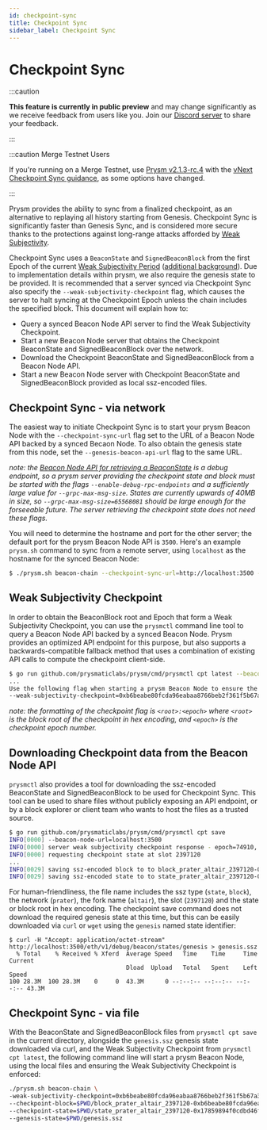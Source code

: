 ```yaml
---
id: checkpoint-sync
title: Checkpoint Sync
sidebar_label: Checkpoint Sync
---
```


# Checkpoint Sync

:::caution

**This feature is currently in public preview** and may change significantly as we receive feedback from users like you. Join our [Discord server](https://discord.gg/prysmaticlabs) to share your feedback.

:::

:::caution Merge Testnet Users

If you're running on a Merge Testnet, use [Prysm v2.1.3-rc.4](https://github.com/prysmaticlabs/prysm/releases/tag/v2.1.3-rc.4) with the [vNext Checkpoint Sync guidance](./checkpoint-sync-vNext.md), as some options have changed.

:::

Prysm provides the ability to sync from a finalized checkpoint, as an alternative to replaying all history starting from Genesis. Checkpoint Sync is significantly faster than Genesis Sync, and is considered more secure thanks to the protections against long-range attacks afforded by [Weak Subjectivity](https://blog.ethereum.org/2014/11/25/proof-stake-learned-love-weak-subjectivity/).

Checkpoint Sync uses a `BeaconState` and `SignedBeaconBlock` from the first Epoch of the current [Weak Subjectivity Period](https://github.com/ethereum/consensus-specs/blob/dev/specs/phase0/weak-subjectivity.md) ([additional background](https://notes.ethereum.org/@adiasg/weak-subjectvity-eth2)). Due to implementation details within prysm, we also require the genesis state to be provided. It is recommended that a server synced via Checkpoint Sync also specify the `--weak-subjectivity-checkpoint` flag, which causes the server to halt syncing at the Checkpoint Epoch unless the chain includes the specified block. This document will explain how to:
- Query a synced Beacon Node API server to find the Weak Subjectivity Checkpoint.
- Start a new Beacon Node server that obtains the Checkpoint BeaconState and SignedBeaconBlock over the network.
- Download the Checkpoint BeaconState and SignedBeaconBlock from a Beacon Node API.
- Start a new Beacon Node server with Checkpoint BeaconState and SignedBeaconBlock provided as local ssz-encoded files.

## Checkpoint Sync - via network

The easiest way to initiate Checkpoint Sync is to start your prysm Beacon Node with the `--checkpoint-sync-url` flag set to the URL of a Beacon Node API backed by a synced Becaon Node. To also obtain the genesis state from this node, set the `--genesis-beacon-api-url` flag to the same URL.

*note: the [Beacon Node API for retrieving a BeaconState](https://ethereum.github.io/beacon-APIs/#/Debug/getStateV2) is a debug endpoint, so a prysm server *providing* the checkpoint state and block must be started with the flags `--enable-debug-rpc-endpoints` and a sufficiently large value for `--grpc-max-msg-size`. States are currently upwards of 40MB in size, so `--grpc-max-msg-size=65568081` should be large enough for the forseeable future. The server *retrieving* the checkpoint state does not need these flags.*

You will need to determine the hostname and port for the other server; the default port for the prysm Beacon Node API is `3500`. Here's an example `prysm.sh` command to sync from a remote server, using `localhost` as the hostname for the synced Beacon Node:

```bash
$ ./prysm.sh beacon-chain --checkpoint-sync-url=http://localhost:3500 --genesis-beacon-api-url=http://localhost:3500
```

## Weak Subjectivity Checkpoint

In order to obtain the BeaconBlock root and Epoch that form a Weak Subjectivity Checkpoint, you can use the `prysmctl` command line tool to query a Beacon Node API backed by a synced Beacon Node. Prysm provides an optimized API endpoint for this purpose, but also supports a backwards-compatible fallback method that uses a combination of existing API calls to compute the checkpoint client-side.

```bash
$ go run github.com/prysmaticlabs/prysm/cmd/prysmctl cpt latest --beacon-node-host=http://localhost:3500
...
Use the following flag when starting a prysm Beacon Node to ensure the chain history includes the Weak Subjectivity Checkpoint
--weak-subjectivity-checkpoint=0xb6beabe80fcda96eabaa8766beb2f361f5b67a368afaa074951b98eed74fe5b4:74910
```

*note: the formatting of the checkpoint flag is `<root>:<epoch>` where `<root>` is the block root of the checkpoint in hex encoding, and `<epoch>` is the checkpoint epoch number.*

## Downloading Checkpoint data from the Beacon Node API

`prysmctl` also provides a tool for downloading the ssz-encoded BeaconState and SignedBeaconBlock to be used for Checkpoint Sync. This tool can be used to share files without publicly exposing an API endpoint, or by a block explorer or client team who wants to host the files as a trusted source.

```bash
$ go run github.com/prysmaticlabs/prysm/cmd/prysmctl cpt save
INFO[0000] --beacon-node-url=localhost:3500             
INFO[0000] server weak subjectivity checkpoint response - epoch=74910, block_root=0xb6beabe80fcda96eabaa8766beb2f361f5b67a368afaa074951b98eed74fe5b4, state_root=0x17859894f0cdbd46fb9dbbce30ddfb2856b9525fbdb92e7d5a127307fdadefa0 
INFO[0000] requesting checkpoint state at slot 2397120  
...
INFO[0029] saving ssz-encoded block to to block_prater_altair_2397120-0xb6beabe80fcda96eabaa8766beb2f361f5b67a368afaa074951b98eed74fe5b4.ssz 
INFO[0029] saving ssz-encoded state to to state_prater_altair_2397120-0x17859894f0cdbd46fb9dbbce30ddfb2856b9525fbdb92e7d5a127307fdadefa0.ssz
```

For human-friendliness, the file name includes the ssz type (`state`, `block`), the network (`prater`), the fork name (`altair`), the slot (`2397120`) and the state or block root in hex encoding. The checkpoint save command does not download the required genesis state at this time, but this can be easily downloaded via `curl` or `wget` using the `genesis` named state identifier:

```
$ curl -H "Accept: application/octet-stream"  http://localhost:3500/eth/v1/debug/beacon/states/genesis > genesis.ssz
  % Total    % Received % Xferd  Average Speed   Time    Time     Time  Current
                                 Dload  Upload   Total   Spent    Left  Speed
100 28.3M  100 28.3M    0     0  43.3M      0 --:--:-- --:--:-- --:--:-- 43.3M

```

## Checkpoint Sync - via file

With the BeaconState and SignedBeaconBlock files from `prysmctl cpt save` in the current directory, alongside the `genesis.ssz` genesis state downloaded via curl, and the Weak Subjectivity Checkpoint from `prysmctl cpt latest`, the following command line will start a prysm Beacon Node, using the local files and ensuring the Weak Subjectivity Checkpoint is enforced:

```bash
./prysm.sh beacon-chain \ 
-weak-subjectivity-checkpoint=0xb6beabe80fcda96eabaa8766beb2f361f5b67a368afaa074951b98eed74fe5b4:74910 \
--checkpoint-block=$PWD/block_prater_altair_2397120-0xb6beabe80fcda96eabaa8766beb2f361f5b67a368afaa074951b98eed74fe5b4.ssz \
--checkpoint-state=$PWD/state_prater_altair_2397120-0x17859894f0cdbd46fb9dbbce30ddfb2856b9525fbdb92e7d5a127307fdadefa0.ssz \
--genesis-state=$PWD/genesis.ssz
```